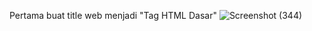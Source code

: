 Pertama buat title web menjadi "Tag HTML Dasar"
![Screenshot (344)](https://github.com/user-attachments/assets/cf6a8e2c-9112-4553-a35d-f8cef51571ea)
